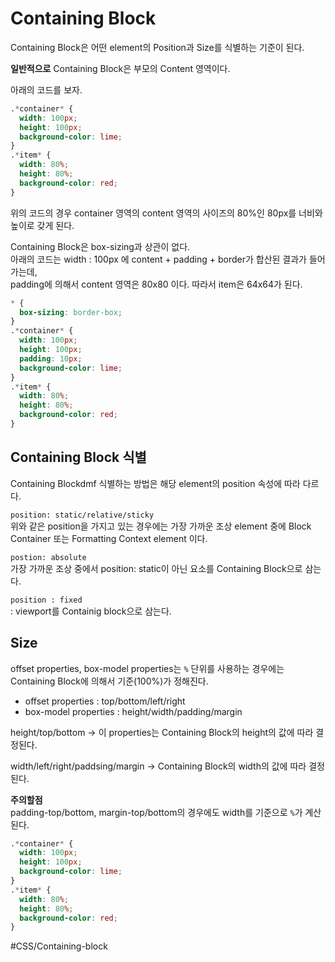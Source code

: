 # Containing Block
Containing Block은 어떤 element의 Position과 Size를 식별하는 기준이 된다.

****일반적으로**** Containing Block은 부모의 Content 영역이다.

아래의 코드를 보자.

```css
.*container* {
  width: 100px;
  height: 100px;
  background-color: lime;
}
.*item* {
  width: 80%;
  height: 80%;
  background-color: red;
}
```

위의 코드의 경우 container 영역의 content 영역의 사이즈의 80%인 80px를 너비와 높이로 갖게 된다.

Containing Block은 box-sizing과 상관이 없다.  
아래의 코드는 width : 100px 에 content + padding + border가 합산된 결과가 들어가는데,  
padding에 의해서 content 영역은 80x80 이다. 따라서 item은 64x64가 된다.

```css
* {
  box-sizing: border-box;
}
.*container* {
  width: 100px;
  height: 100px;
  padding: 10px;
  background-color: lime;
}
.*item* {
  width: 80%;
  height: 80%;
  background-color: red;
}
```

## Containing Block 식별

Containing Blockdmf 식별하는 방법은 해당 element의 position 속성에 따라 다르다.

`position: static/relative/sticky`  
위와 같은 position을 가지고 있는 경우에는 가장 가까운 조상 element 중에 Block Container 또는 Formatting Context element 이다.

`postion: absolute`  
가장 가까운 조상 중에서 position: static이 아닌 요소를 Containing Block으로 삼는다.

`position : fixed`  
: viewport를 Containig block으로 삼는다.

## Size

offset properties, box-model properties는 `%` 단위를 사용하는 경우에는 Containing Block에 의해서 기준(100%)가 정해진다.

- offset properties : top/bottom/left/right
- box-model properties : height/width/padding/margin

height/top/bottom -> 이 properties는 Containing Block의 height의 값에 따라 결정된다.

width/left/right/paddsing/margin -> Containing Block의 width의 값에 따라 결정된다.

****주의할점****  
padding-top/bottom, margin-top/bottom의 경우에도 width를 기준으로 `%`가 계산된다.

```css
.*container* {
  width: 100px;
  height: 100px;
  background-color: lime;
}
.*item* {
  width: 80%;
  height: 80%;
  background-color: red;
}
```


#CSS/Containing-block